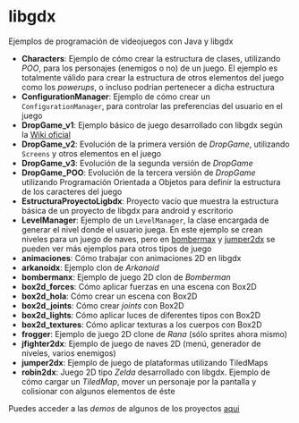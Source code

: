 libgdx
======

Ejemplos de programación de videojuegos con Java y libgdx

- **Characters**: Ejemplo de cómo crear la estructura de clases, utilizando _POO_, para los personajes (enemigos o no) de un juego. El ejemplo es totalmente válido para crear la estructura de otros elementos del juego como los _powerups_, o incluso podrían pertenecer a dicha estructura
- **ConfigurationManager**: Ejemplo de cómo crear un `ConfigurationManager`, para controlar las preferencias del usuario en el juego
- **DropGame_v1**: Ejemplo básico de juego desarrollado con libgdx según la [Wiki oficial](https://github.com/libgdx/libgdx/wiki)
- **DropGame_v2**: Evolución de la primera versión de _DropGame_, utilizando `Screens` y otros elementos en el juego
- **DropGame_v3**: Evolución de la segunda versión de _DropGame_
- **DropGame_POO**: Evolución de la tercera versión de _DropGame_ utilizando Programación Orientada a Objetos para definir la estructura de
  los caracteres del juego
- **EstructuraProyectoLigbdx**: Proyecto vacío que muestra la estructura básica de un proyecto de libgdx para android y escritorio
- **LevelManager**: Ejemplo de un `LevelManager`, la clase encargada de generar el nivel donde el usuario juega. En este ejemplo se crean niveles para un juego de naves, pero en [bombermax](https://github.com/sfaci/libgdx/tree/master/bombermanx) y [jumper2dx](https://github.com/sfaci/libgdx/tree/master/jumper2dx) se pueden ver más ejemplos para otros tipos de juego
- **animaciones**: Cómo trabajar con animaciones 2D en libgdx
- **arkanoidx**: Ejemplo clon de _Arkanoid_
- **bombermanx**: Ejemplo de juego 2D clon de _Bomberman_
- **box2d_forces**: Cómo aplicar fuerzas en una escena con Box2D
- **box2d_hola**: Cómo crear un escena con Box2D
- **box2d_joints**: Cómo crear _joints_ con Box2D
- **box2d_lights**: Cómo aplicar luces de diferentes tipos con Box2D
- **box2d_textures**: Cómo aplicar texturas a los cuerpos con Box2D
- **frogger**: Ejemplo de juego 2D clone de _Rana_ (sólo sprites ahora mismo)
- **jfighter2dx**: Ejemplo de juego de naves 2D (menú, generador de niveles, varios enemigos) 
- **jumper2dx**: Ejemplo de juego de plataformas utilizando TiledMaps
- **robin2dx**: Juego 2D tipo _Zelda_ desarrollado con libgdx. Ejemplo de cómo cargar un _TiledMap_, mover un personaje por la pantalla y colisionar con algunos elementos de éste

Puedes acceder a las _demos_ de algunos de los proyectos [aqui](https://github.com/sfaci/libgdx/releases)
